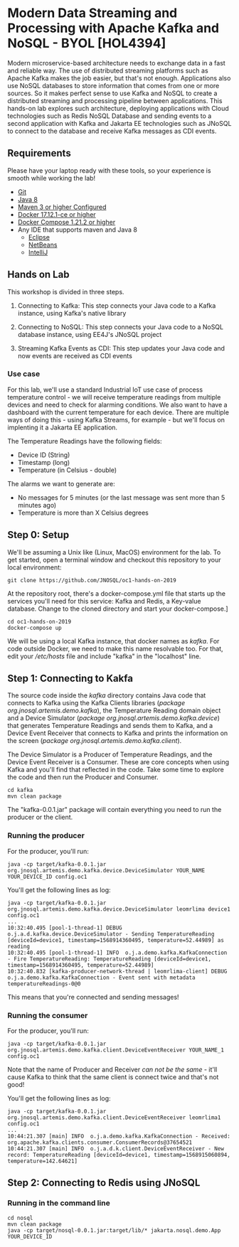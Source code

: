# Modern Data Streaming and Processing with Apache Kafka and NoSQL - BYOL [HOL4394]

Modern microservice-based architecture needs to exchange data in a fast and reliable way. The use of distributed streaming platforms such as Apache Kafka makes the job easier, but that's not enough. Applications also use NoSQL databases to store information that comes from one or more sources. So it makes perfect sense to use Kafka and NoSQL to create a distributed streaming and processing pipeline between applications. This hands-on lab explores such architecture, deploying applications with Cloud technologies such as Redis NoSQL Database and sending events to a second application with Kafka and Jakarta EE technologies such as JNoSQL to connect to the database and receive Kafka messages as CDI events.


## Requirements

Please have your laptop ready with these tools, so your experience is smooth while working the lab!

* [Git](https://git-scm.com/book/en/v1/Getting-Started-Installing-Git)
* [Java 8](http://www.oracle.com/technetwork/java/javase/downloads/jdk8-downloads-2133151.html)
* [Maven 3 or higher Configured](https://maven.apache.org/download.cgi)
* [Docker 17.12.1-ce or higher](https://docs.docker.com/install/#next-release)
* [Docker Compose 1.21.2 or higher](https://docs.docker.com/v17.09/compose/install/)
* Any IDE that supports maven and Java 8
  * [Eclipse](https://www.eclipse.org/downloads/)
  * [NetBeans](https://netbeans.org/)
  * [IntelliJ](https://www.jetbrains.com/idea/download/)

## Hands on Lab

This workshop is divided in three steps.

1. Connecting to Kafka: This step connects your Java code to a Kafka instance, using Kafka's native library

2. Connecting to NoSQL: This step connects your Java code to a NoSQL database instance, using EE4J's JNoSQL project

3. Streaming Kafka Events as CDI: This step updates your Java code and now events are received as CDI events

### Use case

For this lab, we'll use a standard Industrial IoT use case of process temperature control - we will receive temperature readings from multiple devices and need to check for alarming conditions. We also want to have a dashboard with the current temperature for each device. There are multiple ways of doing this - using Kafka Streams, for example - but we'll focus on implenting it a Jakarta EE application.

The Temperature Readings have the following fields: 
* Device ID (String)
* Timestamp (long)
* Temperature (in Celsius - double)

The alarms we want to generate are:
* No messages for 5 minutes (or the last message was sent more than 5 minutes ago)
* Temperature is more than X Celsius degrees

## Step 0: Setup

We'll be assuming a Unix like (Linux, MacOS) environment for the lab. To get started, open a terminal window and checkout this repository to your local environment:

```
git clone https://github.com/JNOSQL/oc1-hands-on-2019
```

At the repository root, there's a docker-compose.yml file that starts up the services you'll need for this service: Kafka and Redis, a Key-value database. Change to the cloned directory and start your docker-compose.]

```
cd oc1-hands-on-2019
docker-compose up
```

We will be using a local Kafka instance, that docker names as *kafka*. For code outside Docker, we need to make this name resolvable too. For that, edit your */etc/hosts* file and include "kafka" in the "localhost" line.

## Step 1: Connecting to Kakfa

The source code inside the *kafka* directory contains Java code that connects to Kafka using the Kafka Clients libraries (*package org.jnosql.artemis.demo.kafka*), the Temperature Reading domain object and a Device Simulator (*package org.jnosql.artemis.demo.kafka.device*) that generates Temperature Readings and sends them to Kafka, and a Device Event Receiver that connects to Kafka and prints the information on the screen (*package org.jnosql.artemis.demo.kafka.client*).

The Device Simulator is a Producer of Temperature Readings, and the Device Event Receiver is a Consumer. These are core concepts when using Kafka and you'll find that reflected in the code. Take some time to explore the code and then run the Producer and Consumer. 

```
cd kafka
mvn clean package
```

The "kafka-0.0.1.jar" package will contain everything you need to run the producer or the client.

### Running the producer

For the producer, you'll run:
```
java -cp target/kafka-0.0.1.jar org.jnosql.artemis.demo.kafka.device.DeviceSimulator YOUR_NAME YOUR_DEVICE_ID config.oc1
```

You'll get the following lines as log:
```
java -cp target/kafka-0.0.1.jar org.jnosql.artemis.demo.kafka.device.DeviceSimulator leomrlima device1 config.oc1
...
10:32:40.495 [pool-1-thread-1] DEBUG o.j.a.d.kafka.device.DeviceSimulator - Sending TemperatureReading [deviceId=device1, timestamp=1568914360495, temperature=52.44989] as reading
10:32:40.495 [pool-1-thread-1] INFO  o.j.a.demo.kafka.KafkaConnection - Fire TemperatureReading: TemperatureReading [deviceId=device1, timestamp=1568914360495, temperature=52.44989]
10:32:40.832 [kafka-producer-network-thread | leomrlima-client] DEBUG o.j.a.demo.kafka.KafkaConnection - Event sent with metadata temperatureReadings-0@0
```

This means that you're connected and sending messages!

### Running the consumer
For the producer, you'll run:
```
java -cp target/kafka-0.0.1.jar org.jnosql.artemis.demo.kafka.client.DeviceEventReceiver YOUR_NAME_1 config.oc1
```

Note that the name of Producer and Receiver *can not be the same* - it'll cause Kafka to think that the same client is connect twice and that's not good!

You'll get the following lines as log:
```
java -cp target/kafka-0.0.1.jar org.jnosql.artemis.demo.kafka.client.DeviceEventReceiver leomrlima1 config.oc1
...
10:44:21.307 [main] INFO  o.j.a.demo.kafka.KafkaConnection - Received: org.apache.kafka.clients.consumer.ConsumerRecords@37654521
10:44:21.307 [main] INFO  o.j.a.d.k.client.DeviceEventReceiver - New record: TemperatureReading [deviceId=device1, timestamp=1568915060894, temperature=142.64621]
```

## Step 2: Connecting to Redis using JNoSQL

### Running in the command line
```
cd nosql
mvn clean package
java -cp target/nosql-0.0.1.jar:target/lib/* jakarta.nosql.demo.App YOUR_DEVICE_ID
```
